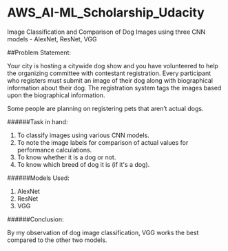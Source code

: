 # AWS_AI-ML_Scholarship_Udacity
Image Classification and Comparison of Dog Images using three CNN models - AlexNet, ResNet, VGG 

##Problem Statement:

Your city is hosting a citywide dog show and you have volunteered to help the organizing committee with contestant registration. Every participant who registers must submit an image of their dog along with biographical information about their dog. The registration system tags the images based upon the biographical information.

Some people are planning on registering pets that aren’t actual dogs.

######Task in hand:

1. To classify images using various CNN models.
2. To note the image labels for comparison of actual values for performance calculations.
3. To know whether it is a dog or not.
4. To know which breed of dog it is (if it's a dog).

######Models Used:

1. AlexNet
2. ResNet
3. VGG

######Conclusion: 

By my observation of dog image classification, VGG works the best compared to the other two models.
